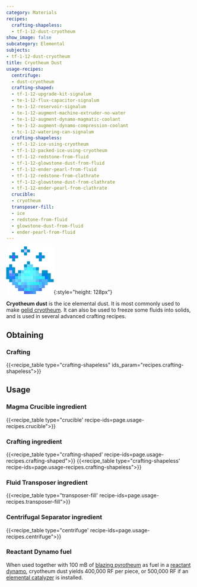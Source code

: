 ```yaml
---
category: Materials
recipes:
  crafting-shapeless:
  - tf-1-12-dust-cryotheum
show_image: false
subcategory: Elemental
subjects:
- tf-1-12-dust-cryotheum
title: Cryotheum Dust
usage-recipes:
  centrifuge:
  - dust-cryotheum
  crafting-shaped:
  - tf-1-12-upgrade-kit-signalum
  - te-1-12-flux-capacitor-signalum
  - te-1-12-reservoir-signalum
  - te-1-12-augment-machine-extruder-no-water
  - te-1-12-augment-dynamo-magmatic-coolant
  - te-1-12-augment-dynamo-compression-coolant
  - tc-1-12-watering-can-signalum
  crafting-shapeless:
  - tf-1-12-ice-using-cryotheum
  - tf-1-12-packed-ice-using-cryotheum
  - tf-1-12-redstone-from-fluid
  - tf-1-12-glowstone-dust-from-fluid
  - tf-1-12-ender-pearl-from-fluid
  - tf-1-12-redstone-from-clathrate
  - tf-1-12-glowstone-dust-from-clathrate
  - tf-1-12-ender-pearl-from-clathrate
  crucible:
  - cryotheum
  transposer-fill:
  - ice
  - redstone-from-fluid
  - glowstone-dust-from-fluid
  - ender-pearl-from-fluid
---
```


![Cryotheum dust](/assets/images/docs/1.12/thermal-foundation/dust-cryotheum.gif){:style="height: 128px"}


**Cryotheum dust** is the ice elemental dust. It is most commonly used to make
[gelid cryotheum](../gelid-cryotheum/). It can also be used to freeze some
fluids into solids, and is used in several advanced crafting recipes.


Obtaining
---------

### Crafting
{{<recipe_table type="crafting-shapeless" ids_param="recipes.crafting-shapeless">}}


Usage
-----

### Magma Crucible ingredient
{{<recipe_table type="crucible' recipe-ids=page.usage-recipes.crucible">}}

### Crafting ingredient
{{<recipe_table type="crafting-shaped' recipe-ids=page.usage-recipes.crafting-shaped">}}
{{<recipe_table type="crafting-shapeless' recipe-ids=page.usage-recipes.crafting-shapeless">}}

### Fluid Transposer ingredient
{{<recipe_table type="transposer-fill' recipe-ids=page.usage-recipes.transposer-fill">}}

### Centrifugal Separator ingredient
{{<recipe_table type="centrifuge' recipe-ids=page.usage-recipes.centrifuge">}}

### Reactant Dynamo fuel
When used together with 100 mB of [blazing pyrotheum](../blazing-pyrotheum/)
as fuel in a [reactant dynamo](../../thermal-expansion/reactant-dynamo/), cryotheum dust yields
400,000 RF per piece, or 500,000 RF if an [elemental
catalyzer](../../thermal-expansion/augment-elemental-catalyzer/) is installed.
